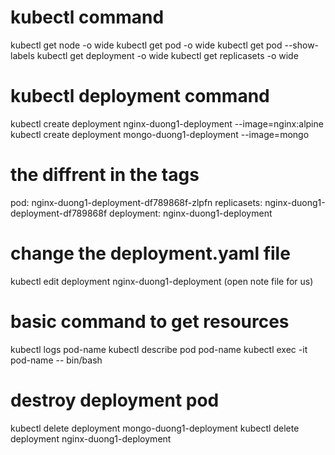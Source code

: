 # kubectl command
kubectl get node -o wide
kubectl get pod -o wide
kubectl get pod --show-labels 
kubectl get deployment -o wide
kubectl get replicasets -o wide

# kubectl deployment command
kubectl create deployment nginx-duong1-deployment --image=nginx:alpine
kubectl create deployment mongo-duong1-deployment --image=mongo

# the diffrent in the tags
pod:            nginx-duong1-deployment-df789868f-zlpfn
replicasets:    nginx-duong1-deployment-df789868f
deployment:     nginx-duong1-deployment 

# change the deployment.yaml file
kubectl edit deployment nginx-duong1-deployment (open note file for us)

# basic command to get resources
kubectl logs pod-name
kubectl describe pod pod-name
kubectl exec -it pod-name -- bin/bash

# destroy deployment pod
kubectl delete deployment mongo-duong1-deployment 
kubectl delete deployment nginx-duong1-deployment 



